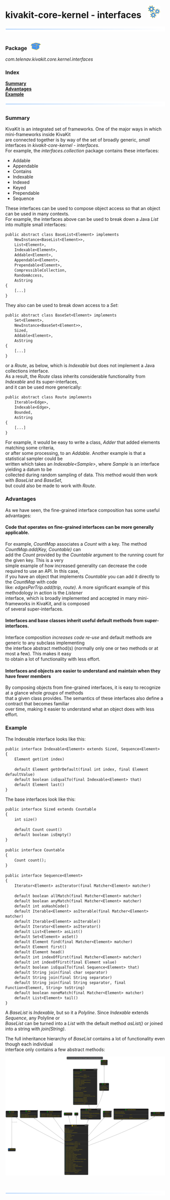 # kivakit-core-kernel - interfaces &nbsp; ![](../../documentation/images/gears-40.png)

![](../documentation/images/horizontal-line.png)

### Package &nbsp; ![](../../../documentation/images/box-32.png)

*com.telenav.kivakit.core.kernel.interfaces*

### Index

[**Summary**](#summary)  
[**Advantages**](#advantages)  
[**Example**](#example)

![](../documentation/images/horizontal-line.png)

### Summary <a name="summary"></a>

KivaKit is an integrated set of frameworks. One of the major ways in which mini-frameworks inside KivaKit  
are connected together is by way of the set of broadly generic, *small* interfaces in *kivakit-core-kernel - interfaces*.  
For example, the *interfaces.collection* package contains these interfaces:

* Addable
* Appendable
* Contains
* Indexable
* Indexed
* Keyed
* Prependable
* Sequence

These interfaces can be used to compose object access so that an object can be used in many contexts.  
For example, the interfaces above can be used to break down a Java *List* into multiple small interfaces:

    public abstract class BaseList<Element> implements
        NewInstance<BaseList<Element>>,
        List<Element>,
        Indexable<Element>,
        Addable<Element>,
        Appendable<Element>,
        Prependable<Element>,
        CompressibleCollection,
        RandomAccess,
        AsString
    {
        [...]
    }

They also can be used to break down access to a *Set*:

    public abstract class BaseSet<Element> implements
        Set<Element>,
        NewInstance<BaseSet<Element>>,
        Sized,
        Addable<Element>,
        AsString
    {
        [...]
    }

or a *Route*, as below, which is *Indexable* but does not implement a Java collections interface.  
As a result, the *Route* class inherits considerable functionality from *Indexable* and its super-interfaces,  
and it can be used more generically:

    public abstract class Route implements 
        Iterable<Edge>, 
        Indexable<Edge>,
        Bounded, 
        AsString
    {
        [...]
    }

For example, it would be easy to write a class, *Adder* that added elements matching some criteria,   
or after some processing, to an *Addable*. Another example is that a statistical sampler could be  
written which takes an *Indexable&lt;Sample&gt;*, where *Sample* is an interface yielding a datum to be  
collected during random sampling of data. This method would then work with *BaseList* and *BaseSet*,  
but could also be made to work with *Route*.

### Advantages <a name="advantages"></a>

As we have seen, the fine-grained interface composition has some useful advantages:

#### Code that operates on fine-grained interfaces can be more generally applicable.

For example, *CountMap* associates a *Count* with a key. The method *CountMap.add(Key, Countable)* can  
add the *Count* provided by the *Countable* argument to the running count for the given key. This is a very  
simple example of how increased generality can decrease the code required to use an API. In this case,  
if you have an object that implements *Countable* you can add it directly to the *CountMap* with code  
like: *edgesPerTrip.add(trip, route)*. A more significant example of this methodology in action is the *Listener*  
interface, which is broadly implemented and accepted in many mini-frameworks in KivaKit, and is composed   
of several super-interfaces.

#### Interfaces and base classes inherit useful default methods from super-interfaces.

Interface composition *increases code re-use* and default methods are generic to any subclass implementing  
the interface abstract method(s) (normally only one or two methods or at most a few). This makes it easy  
to obtain a lot of functionality with less effort.

#### Interfaces and objects are easier to understand and maintain when they have fewer members

By composing objects from fine-grained interfaces, it is easy to recognize at a glance whole *groups* of methods  
that a given class provides. The semantics of these interfaces also define a contract that becomes familiar  
over time, making it easier to understand what an object does with less effort.

### Example <a name="example"></a>

The Indexable interface looks like this:

    public interface Indexable<Element> extends Sized, Sequence<Element>
    {
        Element get(int index)

        default Element getOrDefault(final int index, final Element defaultValue)
        default boolean isEqualTo(final Indexable<Element> that)
        default Element last()
    }

The base interfaces look like this:

    public interface Sized extends Countable
    {
        int size()

        default Count count()
        default boolean isEmpty()
    } 

    public interface Countable
    {
        Count count();
    }

    public interface Sequence<Element>
    {
        Iterator<Element> asIterator(final Matcher<Element> matcher)

        default boolean allMatch(final Matcher<Element> matcher)
        default boolean anyMatch(final Matcher<Element> matcher)
        default int asHashCode()
        default Iterable<Element> asIterable(final Matcher<Element> matcher)
        default Iterable<Element> asIterable()
        default Iterator<Element> asIterator()
        default List<Element> asList()
        default Set<Element> asSet()
        default Element find(final Matcher<Element> matcher)
        default Element first()
        default Element head()
        default int indexOfFirst(final Matcher<Element> matcher)
        default int indexOfFirst(final Element value)
        default boolean isEqualTo(final Sequence<Element> that)
        default String join(final char separator)
        default String join(final String separator)
        default String join(final String separator, final Function<Element, String> toString)
        default boolean noneMatch(final Matcher<Element> matcher)
        default List<Element> tail()
    }

A *BaseList* is *Indexable*, but so it a *Polyline*. Since *Indexable* extends *Sequence*, any Polyline or  
*BaseList* can be turned into a *List* with the default method *asList()* or joined into a string with *join(String)*.

The full inheritance hierarchy of *BaseList* contains a lot of functionality even though each individual  
interface only contains a few abstract methods:

![](../documentation/diagrams/diagram-example-base-list.svg)

<br/>

![](../documentation/images/horizontal-line.png)
